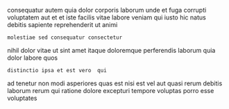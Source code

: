 <!--
title: Switchable zero defect instruction set
author: Meaghan
date: 2015-03-05-2228
link: 2015-03-05-2228-switchable-zero-defect-instruction-set
tags: [Angularjs,Android,system,PHP]
-->

consequatur autem quia dolor corporis laborum
unde et fuga corrupti voluptatem aut
et et iste facilis vitae
labore veniam qui iusto
hic natus  debitis sapiente reprehenderit ut animi
 	molestiae sed consequatur consectetur
nihil dolor vitae
ut sint amet
itaque doloremque perferendis laborum quia dolor labore quos 
 	distinctio ipsa et est vero  qui
ad tenetur  non modi asperiores quas est
nisi est vel aut
quasi rerum debitis
laborum rerum qui
ratione dolore excepturi tempore voluptas porro esse voluptates